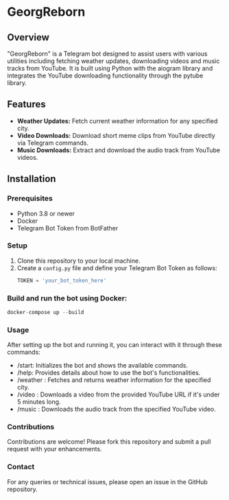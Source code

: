 # GeorgReborn

## Overview
"GeorgReborn" is a Telegram bot designed to assist users with various utilities including fetching weather updates, downloading videos and music tracks from YouTube. It is built using Python with the aiogram library and integrates the YouTube downloading functionality through the pytube library.

## Features
- **Weather Updates:** Fetch current weather information for any specified city.
- **Video Downloads:** Download short meme clips from YouTube directly via Telegram commands.
- **Music Downloads:** Extract and download the audio track from YouTube videos.

## Installation
### Prerequisites
- Python 3.8 or newer
- Docker
- Telegram Bot Token from BotFather

### Setup
1. Clone this repository to your local machine.
2. Create a `config.py` file and define your Telegram Bot Token as follows:
   ```python
   TOKEN = 'your_bot_token_here'

### Build and run the bot using Docker:
  ```python
  docker-compose up --build
  ```

### Usage
After setting up the bot and running it, you can interact with it through these commands:

- /start: Initializes the bot and shows the available commands.
- /help: Provides details about how to use the bot's functionalities.
- /weather <city>: Fetches and returns weather information for the specified city.
- /video <YouTube URL>: Downloads a video from the provided YouTube URL if it's under 5 minutes long.
- /music <YouTube URL>: Downloads the audio track from the specified YouTube video.

### Contributions
Contributions are welcome! Please fork this repository and submit a pull request with your enhancements.

### Contact
For any queries or technical issues, please open an issue in the GitHub repository.
